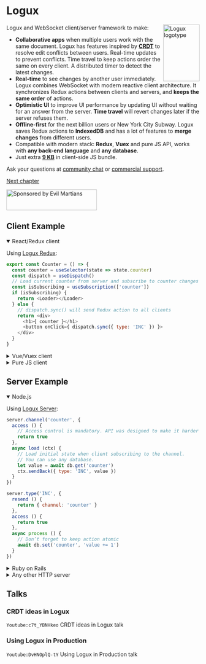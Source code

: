 # Logux

<img align="right" width="95" height="148" title="Logux logotype"
     src="https://logux.io/branding/logotype.svg">

Logux and WebSocket client/server framework to make:

* **Collaborative apps** when multiple users work with the same document. Logux has features inspired by **[CRDT]** to resolve edit conflicts between users. Real-time updates to prevent conflicts. Time travel to keep actions order the same on every client. A distributed timer to detect the latest changes.
* **Real-time** to see changes by another user immediately. Logux combines WebSocket with modern reactive client architecture. It synchronizes Redux actions between clients and servers, and **keeps the same order** of actions.
* **Optimistic UI** to improve UI performance by updating UI without waiting for an answer from the server. **Time travel** will revert changes later if the server refuses them.
* **Offline-first** for the next billion users or New York City Subway. Logux saves Redux actions to **IndexedDB** and has a lot of features to **merge changes** from different users.
* Compatible with modern stack: **Redux**, **Vuex** and pure JS API, works with **any back-end language** and **any database**.
* Just extra [**9 KB**] in client-side JS bundle.

Ask your questions at [community chat] or [commercial support].

[Next chapter](./guide/starting/choosing-architecture.md)

[commercial support]: mailto:logux@evilmartians.com
[community chat]: https://gitter.im/logux/logux
[**9 kB**]: https://github.com/logux/client/blob/master/package.json#L87-L90
[CRDT]: https://slides.com/ai/crdt

<a href="https://evilmartians.com/?utm_source=logux-docs">
  <img src="https://evilmartians.com/badges/sponsored-by-evil-martians.svg"
       alt="Sponsored by Evil Martians" width="236" height="54">
</a>


## Client Example

<details open><summary>React/Redux client</summary>

Using [Logux Redux](https://github.com/logux/redux/):

```js
export const Counter = () => {
  const counter = useSelector(state => state.counter)
  const dispatch = useDispatch()
  // Load current counter from server and subscribe to counter changes
  const isSubscribing = useSubscription(['counter'])
  if (isSubscribing) {
    return <Loader></Loader>
  } else {
    // dispatch.sync() will send Redux action to all clients
    return <div>
      <h1>{ counter }</h1>
      <button onClick={ dispatch.sync({ type: 'INC' }) }>
    </div>
  }
}
```

</details>
<details><summary>Vue/Vuex client</summary>

Using [Logux Vuex](https://github.com/logux/vuex/):

```html
<template>
  <div v-if="isSubscribing">
    <h1>Loading</h1>
  </div>
  <div v-else>
    <h1>{{ counter }}</h1>
    <button @click="increment" />
  </div>
</template>

<script>
import { subscriptionMixin } from '@logux/vuex'

export default {
  name: 'Counter',
  mixins: [subscriptionMixin],
  computed: {
    // Retrieve counter state from store
    counter () {
      return this.$store.state.counter
    },
    // Load current counter from server and subscribe to counter changes
    channels () {
      return ['counter']
    }
  },
  methods: {
    increment () {
      // Send action to the server and all tabs in this browser
      this.$store.commit.sync({ type: 'INC' })
    }
  }
}
</script>
```

</details>
<details><summary>Pure JS client</summary>

You can use [Logux Client](https://github.com/logux/client/) API with any framework:

```js
log.on('add', (action, meta) => {
  if (action.type === 'INC') {
    counter.innerHTML = parseInt(counter.innerHTML) + 1
  }
})

increase.addEventListener('click', () => {
  log.add({ type: 'INC' }, { sync: true })
})

loading.classList.add('is-show')
log
  .add({ type: 'logux/subscribe' channel: 'counter' }, { sync: true })
  .then(meta => {
    const unbind = log.on('add', action => {
      if (action.type === 'logux/processed' && action.id === meta.id) {
        loading.classList.remove('is-show')
        unbind()
      }
    })
  })
```

</details>


## Server Example

<details open><summary>Node.js</summary>

Using [Logux Server](https://github.com/logux/server/):

```js
server.channel('counter', {
  access () {
    // Access control is mandatory. API was designed to make it harder to write dangerous code.
    return true
  },
  async load (ctx) {
    // Load initial state when client subscribing to the channel.
    // You can use any database.
    let value = await db.get('counter')
    ctx.sendBack({ type: 'INC', value })
  }
})

server.type('INC', {
  resend () {
    return { channel: 'counter' }
  },
  access () {
    return true
  },
  async process () {
    // Don’t forget to keep action atomic
    await db.set('counter', 'value += 1')
  }
})
```

</details>
<details><summary>Ruby on Rails</summary>

[`logux_rails`](https://github.com/logux/logux_rails/) gem with the Logux WebSocket proxy server.

```ruby
# app/logux/channels/counter.rb
module Channels
  class Counter < Logux::ChannelController
    def initial_data
      [{ type: 'INC', value: db.counter }]
    end
  end
end
```

```ruby
# app/logux/actions/inc.rb
module Actions
  class Inc < Logux::ActionController
    def inc
      # Don’t forget to keep action atomic
      db.update_counter! 'value += 1'
    end
  end
end
```

```ruby
# app/logux/policies/channels/counter.rb
module Policies
  module Channels
    class Counter < Policies::Base
      # Access control is mandatory. API was designed to make it harder to write dangerous code.
      def subscribe?
        true
      end
    end
  end
end
```

```ruby
# app/logux/policies/actions/inc.rb
module Policies
  module Actions
    class inc < Policies::Base
      def inc?
        true
      end
    end
  end
end
```

</details>
<details><summary>Any other HTTP server</summary>

You can use any HTTP server with Logux WebSocket proxy server. Here is a PHP-like pseudocode example:

```php
<?php
$req = json_decode(file_get_contents('php://input'), true);
if ($req['password'] == LOGUX_PASSWORD) {
  foreach ($req['commands'] as $command) {
    if ($command[0] == 'action') {
      $action = $command[1];
      $meta = $command[2];

      if ($action['type'] == 'logux/subscribe') {
        echo '[["approved"],';
        $value = $db->getCounter();
        send_json_http_post(LOGUX_HOST, [
          'password' => LOGUX_PASSWORD,
          'version' => 1,
          'commands' => [
            [
              'action',
              ['type' => 'INC', 'value' => $value],
              ['clients' => get_client_id($meta['id'])]
            ]
          ]
        ]);
        echo '["processed"]]';

      } elseif ($action['type'] == 'inc') {
        $db->updateCounter('value += 1');
        echo '[["approved"],["processed"]]';
      }
    }
  }
}
```

</details>


## Talks

### CRDT ideas in Logux

`Youtube:c7t_YBNHkeo` CRDT ideas in Logux talk


### Using Logux in Production

`Youtube:DvHNOplQ-tY` Using Logux in Production talk
